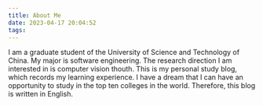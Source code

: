 ```yaml
---
title: About Me
date: 2023-04-17 20:04:52
tags:
---
```


I am a graduate student of the University of Science and Technology of China. My major is software engineering. The research direction I am interested in is computer vision thouth. This is my personal study blog, which records my learning experience. I have a dream that I can have an opportunity to study in the top ten colleges in the world. Therefore, this blog is written in English.